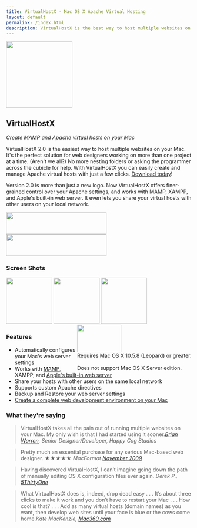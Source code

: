 ```yaml
---
title: VirtualHostX - Mac OS X Apache Virtual Hosting
layout: default
permalink: /index.html
description: VirtualHostX is the best way to host multiple websites on your Mac. It lets you easily create Apache virtual hosts on Mac OS X.
---
```

<div id="bd" class="product"> 
	<div class="yui-gd band1"> 
	    <div class="yui-u first center"> 
			<img src="{{ site.cdn_url }}/images/virtualhostx-logo180.png" width="180" height="180"> 
	    </div> 
	    <div class="yui-u left"> 
			<h2>VirtualHostX</h2> 
			<p><em>Create MAMP and Apache virtual hosts on your Mac</em></p>
			<p>VirtualHostX 2.0 is the easiest way to host multiple websites on your Mac. It's the perfect solution for web designers working on more than one project at a time. (Aren't we all?) No more nesting folders or asking the programmer across the cubicle for help. With VirtualHostX you can easily create and manage Apache virtual hosts with just a few clicks. <a href="/virtualhostx/download/">Download today</a>!</p> 
			<p>Version 2.0 is more than just a new logo. Now VirtualHostX offers finer-grained control over your Apache settings, and works with MAMP, XAMPP, and Apple's built-in web server. It even lets you share your virtual hosts with other users on your local network.</p> 
	    </div> 
	</div> 
	<div class="yui-g band2 center"> 
		<a href="/virtualhostx/download/"><img src="{{ site.cdn_url }}/images/download.png" width="273" height="59"></a> 
		<a href="https://sites.fastspring.com/clickontyler/instant/virtualhostx"><img src="{{ site.cdn_url }}/images/addtocart.png" width="273" height="59"></a> 
	</div> 
	<div class="yui-g band3"> 
		<h3>Screen Shots</h3> 
		<a href="{{ site.cdn_url }}/images/vhx2-ss1.png" class="fb"><img src="{{ site.cdn_url }}/images/vhx2-ss1-sm.png" width="125" height="125"></a> 
		<a href="{{ site.cdn_url }}/images/vhx2-ss2.png" class="fb"><img src="{{ site.cdn_url }}/images/vhx2-ss2-sm.png" width="125" height="125"></a> 
		<a href="{{ site.cdn_url }}/images/vhx2-ss3.png" class="fb"><img src="{{ site.cdn_url }}/images/vhx2-ss3-sm.png" width="125" height="125"></a> 
		<div id="requirements" style="float:right;"> 
			<img src="{{ site.cdn_url }}/images/universal-binary.png" width="120" height="75"><br> 
			Requires Mac OS X 10.5.8 (Leopard) or greater.<br/><br/>Does not support Mac OS X Server edition.
		</div> 
	</div> 
	<div class="yui-g band4"> 
		<h3>Features</h3> 
		<ul> 
			<li>Automatically configures your Mac's web server settings</li> 
			<li>Works with <a href="http://bitbob.com/mac-web-development-made-easy">MAMP</a>, XAMPP, and <a href="http://lunatic.web.id/webdev/native-web-development-apache-php-and-mysql-on-mac-osx-leopard/">Apple's built-in web server</a></li> 
			<li>Share your hosts with other users on the same local network</li> 
			<li>Supports custom Apache directives</li> 
			<li>Backup and Restore your web server settings</li> 
			<li><a href="http://seansperte.com/entry/Setting_Up_a_Killer_Local_Web_Development_Environment_on_a_Mac_with_MAMP_an/">Create a complete web development environment on your Mac</a></li> 
		</ul> 
    </div> 
	<div class="yui-g band5"> 
		<h3>What they're saying</h3> 
		<blockquote>VirtualHostX takes all the pain out of running multiple websites on your Mac. My only wish is that I had started using it sooner.<cite><a href="http://happycog.com/about/warren/">Brian Warren</a>, Senior Designer/Developer, Happy Cog Studios</cite></blockquote> 
		<blockquote>Pretty much an essential purchase for any serious Mac-based web designer. &#9733;&#9733;&#9733;&#9733;&#9733; <cite>MacFormat <a href="http://www.techradar.com/reviews/pc-mac/software/utilities/other-software/tyler-hall-virtualhostx-631505/review">November 2009</a></cite></blockquote> 
		<blockquote>Having discovered VirtualHostX, I can&#8217;t imagine going down the path of manually editing OS X configuration files ever again. <cite>Derek P., <a href="http://5thirtyone.com/archives/2046">5ThirtyOne</a></cite></blockquote> 
		<blockquote>What VirtualHostX does is, indeed, drop dead easy . . . It&#8217;s about three clicks to make it work and you don&#8217;t have to restart your Mac . . . How cool is that? . . . Add as many virtual hosts (domain names) as you want, then develop web sites until your face is blue or the cows come home.<cite>Kate MacKenzie, <a href="http://mac360.com/index.php/mac360/comments/get_a_virtual_web_host_on_your_mac_that_just_works/">Mac360.com</a></cite></blockquote> 
	</div>
</div>